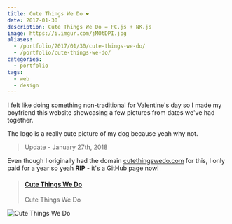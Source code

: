 ```yaml
---
title: Cute Things We Do ❤
date: 2017-01-30
description: Cute Things We Do = FC.js + NK.js
image: https://i.imgur.com/jMOtDPI.jpg
aliases:
  - /portfolio/2017/01/30/cute-things-we-do/
  - /portfolio/cute-things-we-do/
categories:
  - portfolio
tags:
  - web
  - design
---
```


I felt like doing something non-traditional for Valentine's day so I made my boyfriend this website showcasing a few pictures from dates we've had together.

The logo is a really cute picture of my dog because yeah why not.

> Update - January 27th, 2018

Even though I originally had the domain [cutethingswedo.com](https://cutethingswedo.com) for this, I only paid for a year so yeah **RIP** - it's a GitHub page now!

<blockquote class="embedly-card"><h4><a href="https://fvcproductions.github.io/cutethingswedo/">Cute Things We Do</a></h4><p>Cute Things We Do</p></blockquote>
<script async src="//cdn.embedly.com/widgets/platform.js" charset="UTF-8"></script>

![Cute Things We Do](https://i.imgur.com/N5nekk7.jpg)
